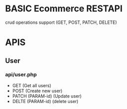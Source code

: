 # BASIC Ecommerce RESTAPI

crud operations support (GET, POST, PATCH, DELETE)

# APIS

## User

### api/user.php

- GET (Get all users)
- POST (Create new user)
- PATCH (PARAM-id) (Update user)
- DELTE (PARAM-id) (delete user)
